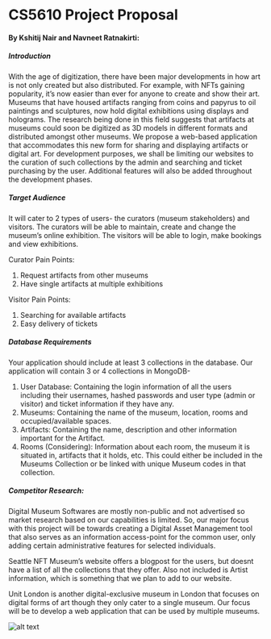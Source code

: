# CS5610 Project Proposal

#### By Kshitij Nair and Navneet Ratnakirti:

##### Introduction
With the age of digitization, there have been major developments in how art is not only created but also distributed. For example, with NFTs gaining popularity, it’s now easier than ever for anyone to create and show their art. Museums that have housed artifacts ranging from coins and papyrus to oil paintings and sculptures, now hold digital exhibitions using displays and holograms. The research being done in this field suggests that artifacts at museums could soon be digitized as 3D models in different formats  and distributed amongst other museums. 
We propose a web-based application that accommodates this new form for sharing and displaying artifacts or digital art. For development purposes, we shall be limiting our websites to the curation of such collections by the admin and searching and ticket purchasing by the user. Additional features will also be added throughout the development phases.  


##### Target Audience

It will cater to 2 types of users- the curators (museum stakeholders) and visitors. The curators will be able to maintain, create and change the museum’s online exhibition. The visitors will be able to login, make bookings and view exhibitions. 

Curator Pain Points:
1. Request artifacts from other museums
2. Have single artifacts at multiple exhibitions 

Visitor Pain Points:
1. Searching for available artifacts
2. Easy delivery of tickets


##### Database Requirements
Your application should include at least 3 collections in the database.
Our application will contain 3 or 4 collections in MongoDB- 
1. User Database: Containing the login information of all the users including their usernames, hashed passwords and user type (admin or visitor) and ticket information if they have any.
2. Museums: Containing the name of the museum, location, rooms and occupied/available spaces.
3. Artifacts: Containing the name, description and other information important for the Artifact.
4. Rooms (Considering): Information about each room, the museum it is situated in, artifacts that it holds, etc. This could either be included in the Museums Collection or be linked with unique Museum codes in that collection.


##### Competitor Research:
Digital Museum Softwares are mostly non-public and not advertised so market research based on our capabilities is limited. So, our major focus with this project will be towards creating a Digital Asset Management tool that also serves as an information access-point for the common user, only adding certain administrative features for selected individuals.

Seattle NFT Museum’s website offers a blogpost for the users, but doesnt have a list of all the collections that they offer. Also not included is Artist information, which is something that we plan to add to our website.

Unit London is another digital-exclusive museum in London that focuses on digital forms of art though they only cater to a single museum. Our focus will be to develop a web application that can be used by multiple museums. 


![alt text](https://github.com/kshitijnair/CS5610-museum/blob/main/figma_design.jpg?raw=true)